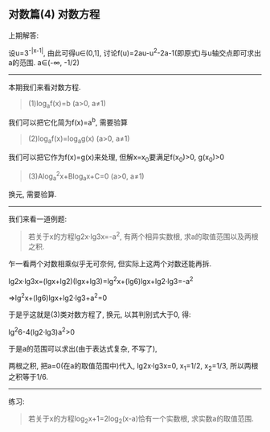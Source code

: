 ## 对数篇(4) 对数方程
<script 
  src="https://cdn.bootcss.com/mathjax/2.7.5/MathJax.js?config=TeX-MML-AM_CHTML"></script>
上期解答:

设u=3<sup>-|x-1|</sup>, 由此可得u∈(0,1], 讨论f(u)=2au-u<sup>2</sup>-2a-1(即原式)与u轴交点即可求出a的范围. a∈(-∞, -1/2)

---

本期我们来看对数方程.

> (1)log<sub>a</sub>f(x)=b (a>0, a≠1)

我们可以把它化简为f(x)=a<sup>b</sup>, 需要验算

> (2)log<sub>a</sub>f(x)=log<sub>a</sub>g(x) (a>0, a≠1)

我们可以把它作为f(x)=g(x)来处理, 但解x=x<sub>0</sub>要满足f(x<sub>0</sub>)>0, g(x<sub>0</sub>)>0

> (3)Alog<sub>a</sub><sup>2</sup>x+Blog<sub>a</sub>x+C=0 (a>0, a≠1)

换元, 需要验算.

---

我们来看一道例题:

> 若关于x的方程lg2x·lg3x=-a<sup>2</sup>, 有两个相异实数根, 求a的取值范围以及两根之积.

乍一看两个对数相乘似乎无可奈何, 但实际上这两个对数还能再拆.

lg2x·lg3x=(lgx+lg2)(lgx+lg3)=lg<sup>2</sup>x+(lg6)lgx+lg2·lg3=-a<sup>2</sup>

=>lg<sup>2</sup>x+(lg6)lgx+lg2·lg3+a<sup>2</sup>=0

于是乎这就是(3)类对数方程了, 换元, 以其判别式大于0, 得:

lg<sup>2</sup>6-4(lg2·lg3)a<sup>2</sup>>0

于是a的范围可以求出(由于表达式复杂, 不写了),

两根之积, 把a=0(在a的取值范围中)代入, lg2x·lg3x=0, x<sub>1</sub>=1/2,  x<sub>2</sub>=1/3, 所以两根之积等于1/6.

---

练习:

> 若关于x的方程log<sub>2</sub>x+1=2log<sub>2</sub>(x-a)恰有一个实数根, 求实数a的取值范围.

